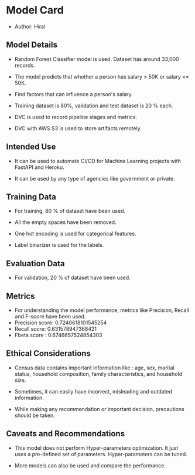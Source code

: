 # Model Card

- Author: Hiral


## Model Details

- Random Forest Classifier model is used. Dataset has around 33,000 records.

- The model predicts that whether a person has salary > 50K or salary <= 50K.

- Find factors that can influence a person's salary.

- Training dataset is 80%, validation and test dataset is 20 % each.

- DVC is used to record pipeline stages and metrics.

- DVC with AWS S3 is used to store artifacts remotely.


## Intended Use

- It can be used to automate CI/CD for Machine Learning projects with FastAPI and Heroku.

- It can be used by any type of agencies like government or private.


## Training Data

- For training, 80 % of dataset have been used.

- All the empty spaces have been removed.

- One hot encoding is used for categorical features.

- Label binarizer is used for the labels.


## Evaluation Data

- For validation, 20 % of dataset have been used.


## Metrics

- For understanding the model performance, metrics like Precision, Recall and F-score have been used.
- Precision score: 0.7240618101545254
- Recall score: 0.631578947368421
- Fbeta score : 0.6746657524854303


## Ethical Considerations

- Census data contains important information like : age, sex, marital status, household composition, family characteristics, and household size.

- Sometimes, it can easily have incorrect, misleading and outdated information.

- While making any recommendation or important decision, precautions should be taken.


## Caveats and Recommendations

- This model does not perform Hyper-parameters optimization. It just uses a pre-defined set of parameters. Hyper-parameters can be tuned. 

- More models can also be used and compare the performance.

